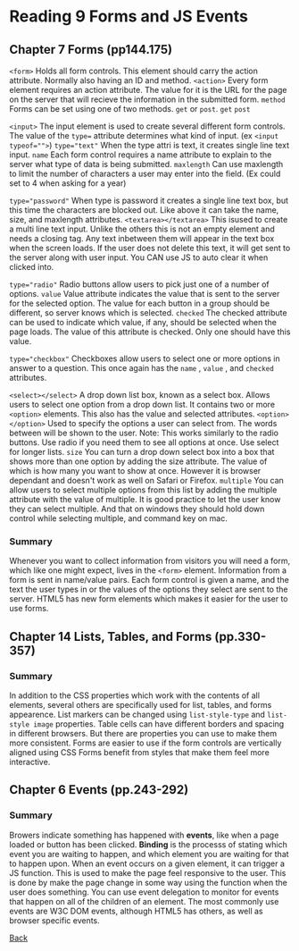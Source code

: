 # Reading 9 Forms and JS Events

## Chapter 7 Forms (pp144.175)
`<form>` Holds all form controls. This element should carry the action attribute. Normally also having an ID and method.
`<action>` Every form element requires an action attribute. The value for it is the URL for the page on the server that will recieve the information in the submitted form.
`method` Forms can be set using one of two methods. `get` or `post`.
`get`
`post`

`<input>` The input element is used to create several different form controls. The value of the `type=` attribute determines what kind of input. (ex `<input typeof="">`)
`type="text"` When the type attri is text, it creates single line text input.
`name` Each form control requires a name attribute to explain to the server what type of data is being submitted.
`maxlength` Can use maxlength to limit the number of characters a user may enter into the field. (Ex could set to 4 when asking for a year)

`type="password"` When type is password it creates a single line text box, but this time the characters are blocked out. Like above it can take the name, size, and maxlength attributes.
`<textarea></textarea>` This isused to create a multi line text input. Unlike the others this is not an empty element and needs a closing tag. Any text inbetween them will appear in the text box when the screen loads. If the user does not delete this text, it will get sent to the server along with user input. You CAN use JS to auto clear it when clicked into.

`type="radio"` Radio buttons allow users to pick just one of a number of options.
`value` Value attribute indicates the value that is sent to the server for the selected option. The value for each button in a group should be different, so server knows which is selected.
`checked` The checked attribute can be used to indicate which value, if any, should be selected when the page loads. The value of this attribute is checked. Only one should have this value.

`type="checkbox"` Checkboxes allow users to select one or more options in answer to a question. This once again has the `name` , `value` , and `checked` attributes.

`<select></select>` A drop down list box, known as a select box. Allows users to select one option from a drop down list. It contains two or more `<option>` elements. This also has the value and selected attributes.
`<option></option>` Used to specify the options a user can select from. The words between will be shown to the user.
Note: This works similarly to the radio buttons. Use radio if you need them to see all options at once. Use select for longer lists.
`size` You can turn a drop down select box into a box that shows more than one option by adding the size attribute. The value of which is how many you want to show at once. However it is browser dependant and doesn't work as well on Safari or Firefox.
`multiple` You can allow users to select multiple options from this list by adding the multiple attribute with the value of multiple. It is good practice to let the user know they can select multiple. And that on windows they should hold down control while selecting multiple, and command key on mac.


### Summary
Whenever you want to collect information from visitors you will need a form, which like one might expect, lives in the `<form>` element.
Information from a form is sent in name/value pairs.
Each form control is given a name, and the text the user types in or the values of the options they select are sent to the server.
HTML5 has new form elements which makes it easier for the user to use forms.

## Chapter 14 Lists, Tables, and Forms (pp.330-357)

### Summary
In addition to the CSS properties which work with the contents of all elements, several others are specifically used for list, tables, and forms appearence.
List markers can be changed using `list-style-type` and `list-style image` properties.
Table cells can have different borders and spacing in different browsers. But there are properties you can use to make them more consistent.
Forms are easier to use if the form controls are vertically aligned using CSS
Forms benefit from styles that make them feel more interactive.

## Chapter 6 Events (pp.243-292)

### Summary
Browers indicate something has happened with **events**, like when a page loaded or button has been clicked. **Binding** is the processs of stating which event you are waiting to happen, and which element you are waiting for that to happen upon. When an event occurs on a given element, it can trigger a JS function. This is used to make the page feel responsive to the user. This is done by make the page change in some way using the function when the user does something. You can use event delegation to monitor for events that happen on all of the children of an element. The most commonly use events are W3C DOM events, although HTML5 has others, as well as browser specific events.

[Back](README.md)